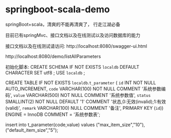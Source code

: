 # springboot-scala-demo
springBoot+scala，清爽的不能再清爽了， 行走江湖必备

目前已有springMvc、接口文档以及在线测试以及访问数据库的能力

接口文档以及在线测试请访问:
http://localhost:8080/swagger-ui.html

http://localhost:8080/demo/listAllParameters

初始化脚本:
CREATE SCHEMA IF NOT EXISTS `localdb` DEFAULT CHARACTER SET utf8 ;
USE `localdb` ;

CREATE TABLE IF NOT EXISTS `localdb`.`t_parameter` (
  `id` INT NOT NULL AUTO_INCREMENT,
  `code` VARCHAR(100) NOT NULL COMMENT '系统参数编码',
  `value` VARCHAR(500) NOT NULL COMMENT '系统参数值',
  `status` SMALLINT(2) NOT NULL DEFAULT '1' COMMENT '状态,0:无效(invalid);1:有效(valid)',
  `remark` VARCHAR(100) NULL COMMENT '备注',
  PRIMARY KEY (`id`))
ENGINE = InnoDB
COMMENT = '系统参数表';

insert into t_parameter(code,value)
values
("max_item_size","10"),
("default_item_size","5");
